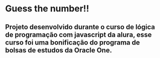 <h1>Guess the number!!</h1>
<h2>Projeto desenvolvido durante o curso de lógica de programação com javascript da alura, esse curso foi uma bonificação do programa de bolsas de estudos da Oracle One.</h2>
